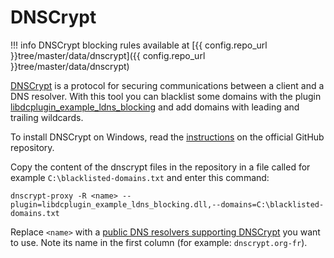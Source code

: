 # DNSCrypt

!!! info
    DNSCrypt blocking rules available at [{{ config.repo_url }}tree/master/data/dnscrypt]({{ config.repo_url }}tree/master/data/dnscrypt)

[DNSCrypt](https://dnscrypt.org/) is a protocol for securing communications between a client and a DNS resolver.
With this tool you can blacklist some domains with the plugin
[libdcplugin_example_ldns_blocking](https://github.com/jedisct1/dnscrypt-proxy#plugins) and add domains with
leading and trailing wildcards.

To install DNSCrypt on Windows, read the
[instructions](https://github.com/dnscrypt/dnscrypt-proxy/wiki/Installation-Windows) on the official
GitHub repository.

Copy the content of the dnscrypt files in the repository in a file called for example `C:\blacklisted-domains.txt`
and enter this command:

```text
dnscrypt-proxy -R <name> --plugin=libdcplugin_example_ldns_blocking.dll,--domains=C:\blacklisted-domains.txt
```

Replace `<name>` with a [public DNS resolvers supporting DNSCrypt](https://github.com/DNSCrypt/dnscrypt-resolvers/blob/master/v3/public-resolvers.md)
you want to use. Note its name in the first column (for example: `dnscrypt.org-fr`).
